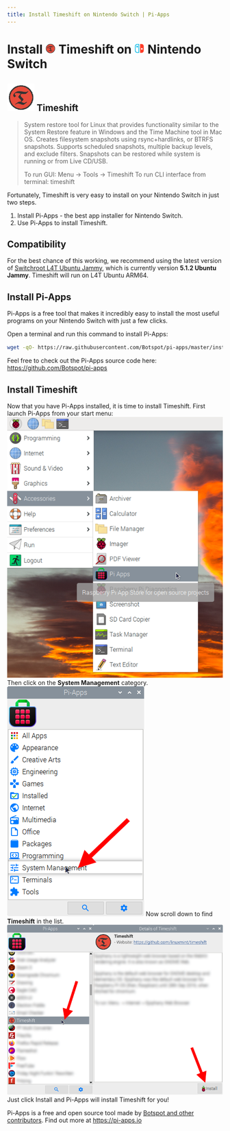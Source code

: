 ```yaml
---
title: Install Timeshift on Nintendo Switch | Pi-Apps
---
```

<div class="simple-install-content content">

# Install <img src="/img/app-icons/Timeshift/icon-64.png" height=24> Timeshift on <img src=/img/other-icons/switch-icon.svg height=24> Nintendo Switch

## <img src="/img/app-icons/Timeshift/icon-64.png"> Timeshift
> System restore tool for Linux that provides functionality similar to the System Restore feature in Windows and the Time Machine tool in Mac OS.
> Creates filesystem snapshots using rsync+hardlinks, or BTRFS snapshots. Supports scheduled snapshots, multiple backup levels, and exclude filters. Snapshots can be restored while system is running or from Live CD/USB.
> 
> To run GUI: Menu -> Tools -> Timeshift
> To run CLI interface from terminal: timeshift

Fortunately, Timeshift is very easy to install on your Nintendo Switch in just two steps.
1. Install Pi-Apps - the best app installer for Nintendo Switch.
2. Use Pi-Apps to install Timeshift.
</div>
<div class="simple-install-content content">

## Compatibility
For the best chance of this working, we recommend using the latest version of [Switchroot L4T Ubuntu Jammy](https://wiki.switchroot.org/wiki/linux/l4t-ubuntu-jammy-installation-guide), which is currently version **5.1.2 Ubuntu Jammy**.
Timeshift will run on L4T Ubuntu ARM64.
</div>
<div class="simple-install-content content">

## Install Pi-Apps

Pi-Apps is a free tool that makes it incredibly easy to install the most useful programs on your Nintendo Switch with just a few clicks.

Open a terminal and run this command to install Pi-Apps:
```bash
wget -qO- https://raw.githubusercontent.com/Botspot/pi-apps/master/install | bash
```
Feel free to check out the Pi-Apps source code here: https://github.com/Botspot/pi-apps
</div>
<div class="simple-install-content content">

## Install Timeshift

Now that you have Pi-Apps installed, it is time to install Timeshift.
First launch Pi-Apps from your start menu:
<img src="/img/start-menu.png">
Then click on the <b>System Management</b> category.
<img src="/img/category-selections/System Management.png">
Now scroll down to find <b>Timeshift</b> in the list.
<img src="/img/app-icons/Timeshift/app-selection.png">
Just click Install and Pi-Apps will install Timeshift for you!
</div>
<div class="simple-install-content content">

Pi-Apps is a free and open source tool made by [Botspot and other contributors](/about/#contributors). Find out more at https://pi-apps.io
</div>

